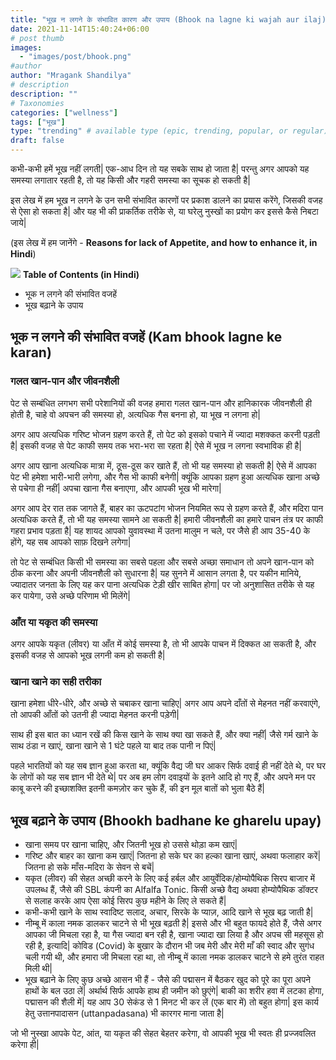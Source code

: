 ```yaml
---
title: "भूख न लगने के संभावित कारण और उपाय (Bhook na lagne ki wajah aur ilaj)"
date: 2021-11-14T15:40:24+06:00
# post thumb
images:
  - "images/post/bhook.png"
#author
author: "Mragank Shandilya"
# description
description: ""
# Taxonomies
categories: ["wellness"]
tags: ["भूख"]
type: "trending" # available type (epic, trending, popular, or regular)
draft: false
---
```


कभी-कभी हमें भूख नहीं लगती| एक-आध दिन तो यह सबके साथ हो जाता है| परन्तु अगर आपको यह समस्या लगातार रहती है, तो यह किसी और गहरी समस्या का सूचक हो सकती है| 

इस लेख में हम भूख न लगने के उन सभी संभावित कारणों पर प्रकाश डालने का प्रयास करेंगे, जिसकी वजह से ऐसा हो सकता है| और यह भी की प्राकर्तिक तरीके से, या घरेलु नुस्खों का प्रयोग कर इससे कैसे निबटा जाये|  

(इस लेख में हम जानेंगे - <strong>Reasons for lack of Appetite, and how to enhance it, in Hindi</strong>)

<div class="toc-mak">
<img src="../../../images/pencil.png">
<b>Table of Contents (in Hindi)</b>
<ul>
<li>भूक न लगने की संभावित वजहें</li>
<li>भूख बढ़ाने के उपाय</li>
</ul>
</div>

## भूक न लगने की संभावित वजहें (Kam bhook lagne ke karan)

### गलत खान-पान और जीवनशैली 

पेट से सम्बंधित लगभग सभी परेशानियों की वजह हमारा गलत खान-पान और हानिकारक जीवनशैली ही होती है, चाहे वो अपचन की समस्या हो, अत्यधिक गैस बनना हो, या भूख न लगना हो| 

अगर आप अत्यधिक गरिष्ट भोजन ग्रहण करते हैं, तो पेट को इसको पचाने में ज्यादा मशक्कत करनी पड़ती है| इसकी वजह से पेट काफी समय तक भरा-भरा सा रहता है| ऐसे में भूख न लगना स्वभाविक ही है| 

अगर आप खाना अत्यधिक मात्रा में, ठूस-ठूस कर खाते हैं, तो भी यह समस्या हो सकती है| ऐसे में आपका पेट भी हमेशा भारी-भारी लगेगा, और गैस भी काफी बनेगी| क्यूंकि आपका ग्रहण हुआ अत्यधिक खाना अच्छे से पचेगा ही नहीं| अपचा खाना गैस बनाएगा, और आपकी भूख भी मारेगा| 

अगर आप देर रात तक जागते हैं, बाहर का ऊटपटांग भोजन नियमित रूप से ग्रहण करते हैं, और मदिरा पान अत्यधिक करते हैं, तो भी यह समस्या सामने आ सकती है| हमारी जीवनशैली का हमारे पाचन तंत्र पर काफी गहरा प्रभाव पड़ता है| यह शायद आपको युवावस्था में उतना मालुम न चले, पर जैसे ही आप 35-40 के होंगे, यह सब आपको साफ़ दिखने लगेगा| 

तो पेट से सम्बंधित किसी भी समस्या का सबसे पहला और सबसे अच्छा समाधान तो अपने खान-पान को ठीक करना और अपनी जीवनशैली को सुधारना है| यह सुनने में आसान लगता है, पर यकीन मानिये, ज्यादातर जनता के लिए यह कर पाना अत्यधिक टेड़ी खीर साबित होगा| पर जो अनुशासित तरीके से यह कर पायेगा, उसे अच्छे परिणाम भी मिलेंगे| 

### आँत या यकृत की समस्या 

अगर आपके यकृत (लीवर) या आँत में कोई समस्या है, तो भी आपके पाचन में दिक्कत आ सकती है, और इसकी वजह से आपको भूख लगनी कम हो सकती है| 

### खाना खाने का सही तरीका 

खाना हमेशा धीरे-धीरे, और अच्छे से चबाकर खाना चाहिए| अगर आप अपने दाँतों से मेहनत नहीं करवाएंगे, तो आपकी आँतों को उतनी ही ज्यादा मेहनत करनी पड़ेगी| 

साथ ही इस बात का ध्यान रखें की किस खाने के साथ क्या खा सकते हैं, और क्या नहीं| जैसे गर्म खाने के साथ ठंडा न खाएं, खाना खाने से 1 घंटे पहले या बाद तक पानी न पिएं| 

पहले भारतियों को यह सब ज्ञान हुआ करता था, क्यूंकि वैद्य जी घर आकर सिर्फ दवाई ही नहीं देते थे, पर घर के लोगों को यह सब ज्ञान भी देते थे| पर अब हम लोग दवाइयों के इतने आदि हो गए हैं, और अपने मन पर काबू करने की इच्छाशक्ति इतनी कमज़ोर कर चुके हैं, की इन मूल बातों को भुला बैठे हैं| 


## भूख बढ़ाने के उपाय (Bhookh badhane ke gharelu upay)

* खाना समय पर खाना चाहिए, और जितनी भूख हो उससे थोड़ा कम खाएं| 
* गरिष्ट और बाहर का खाना कम खाएं| जितना हो सके घर का हल्का खाना खाएं, अथवा फलाहार करें| जितना हो सके माँस-मदिरा के सेवन से बचें| 
* यकृत (लीवर) की सेहत अच्छी करने के लिए कई हर्बल और आयुर्वेदिक/होम्योपैथिक सिरप बाजार में उपलब्ध हैं, जैसे की SBL कंपनी का Alfalfa Tonic. किसी अच्छे वैद्य अथवा होम्योपैथिक डॉक्टर से सलाह करके आप ऐसा कोई सिरप कुछ महीने के लिए ले सकते हैं| 
* कभी-कभी खाने के साथ स्वादिष्ट सलाद, अचार, सिरके के प्याज़, आदि खाने से भूख बढ़ जाती है| 
* नीम्बू में काला नमक डालकर चाटने से भी भूख बढ़ती है| इससे और भी बहुत फायदे होते हैं, जैसे अगर आपका जी मिचला रहा है, या गैस ज्यादा बन रही है, खाना ज्यादा खा लिया है और अपच सी महसूस हो रही है, इत्यादि| कोविड (Covid) के बुखार के दौरान भी जब मेरी और मेरी माँ की स्वाद और सुगंध चली गयी थी, और हमारा जी मिचला रहा था, तो नीम्बू में काला नमक डालकर चाटने से हमे तुरंत राहत मिली थी| 
* भूख बढ़ाने के लिए कुछ अच्छे आसन भी हैं - जैसे की पद्मासन में बैठकर खुद को पूरे का पूरा अपने हाथों के बल उठा लें| अर्थार्थ सिर्फ आपके हाथ ही जमीन को छुएंगे| बाकी का शरीर हवा में लटका होगा, पद्मासन की शैली में| यह आप 30 सेकंड से 1 मिनट भी कर लें (एक बार में) तो बहुत होगा| इस कार्य हेतु उत्तानपादासन (uttanpadasana) भी कारगर माना जाता है| 

जो भी नुस्खा आपके पेट, आंत, या यकृत की सेहत बेहतर करेगा, वो आपकी भूख भी स्वतः ही प्रज्जवलित करेगा ही| 
